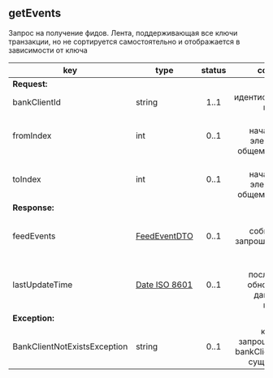 ## getEvents

Запрос на получение фидов. Лента, поддерживающая все ключи транзакции, но не сортируется самостоятельно и отображается в зависимости от ключа

key | type | status | comment
--- | ---- | :----: | ---:
**Request:** | | |
bankClientId | string | 1..1 | идентификатор клиента
fromIndex | int | 0..1 | индекс начального элемента в общем списке
toIndex | int | 0..1 | индекс начального элемента в общем списке
**Response:** | | |
feedEvents | [FeedEventDTO](#feedeventdto) | 0..1 | массив событий по запрошенному feed
lastUpdateTime | [Date ISO 8601](https://ru.wikipedia.org/wiki/ISO_8601) | 0..1 | время последнего обновления данных на клиенте
**Exception:** | | |
BankClientNotExistsException | string | 0..1 | клиент с запрошенным bankClientId не существует

